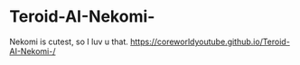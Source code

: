 # Teroid-AI-Nekomi-
Nekomi is cutest, so I luv u that.
https://coreworldyoutube.github.io/Teroid-AI-Nekomi-/